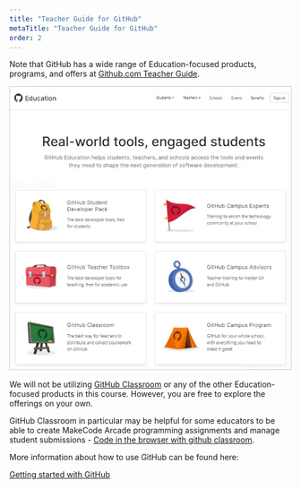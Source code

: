 ```yaml
---
title: "Teacher Guide for GitHub"
metaTitle: "Teacher Guide for GitHub"
order: 2
---
```


Note that GitHub has a wide range of Education-focused products, programs, and offers at [Github.com Teacher Guide](https://education.github.com/).

![GitHub Education page](github-education.jpg)

We will not be utilizing [GitHub Classroom](https://classroom.github.com/) or any of the other Education-focused products in this course. However, you are free to explore the offerings on your own.

GitHub Classroom in particular may be helpful for some educators to be able to create MakeCode Arcade programming assignments and manage student submissions - [Code in the browser with github classroom](https://github.blog/2020-05-26-code-in-the-browser-with-github-classroom/).

More information about how to use GitHub can be found here:

[Getting started with GitHub](https://docs.github.com/en/github/getting-started-with-github)